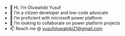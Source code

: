- 👋 Hi, I’m Oluwatobi Yusuf
- 👀 I’m a citizen developer and low-code advocate
- 🌱 I’m proficient with microsoft power platform
- 💞️ I’m looking to collaborate on power platform projects
- 📫 Reach me @ yusufoluwatobi21@gmail.com 

<!---
toby124/toby124 is a ✨ special ✨ repository because its `README.md` (this file) appears on your GitHub profile.
You can click the Preview link to take a look at your changes.
--->
